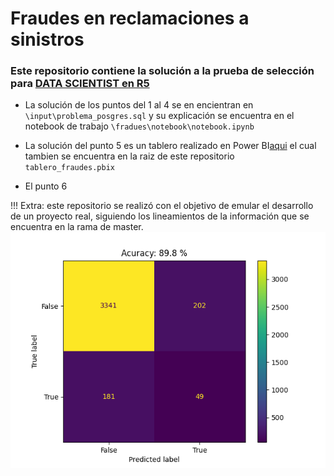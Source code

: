 # Fraudes en reclamaciones a sinistros

### Este repositorio contiene la solución a la prueba de selección para [DATA SCIENTIST en  R5](https://bitbucket.org/wilmards/r5-ds-challenge/src/master/)

- La solución de los puntos del 1 al 4 se en encientran en `\input\problema_posgres.sql` y su explicación se encuentra en el
notebook de trabajo `\fradues\notebook\notebook.ipynb`
- La solución del punto 5 es un tablero realizado en Power BI[aqui](https://app.powerbi.com/view?r=eyJrIjoiNTdkYTJiMGYtZjBlNS00ZTIwLWIzNWItNTk5YTZlZTM3YTJmIiwidCI6Ijk5ZTFlNzIxLTcxODQtNDk4ZS04YWZmLWIyYWQ0ZTUzYzFjMiIsImMiOjR9)
el cual tambien se encuentra en la raiz de este repositorio `tablero_fraudes.pbix`

- El punto 6

!!! Extra: este repositorio se realizó con el objetivo de emular el desarrollo de un proyecto real, siguiendo
los lineamientos de la información que se encuentra en la rama de master.
![My Image](images/confusion_matrix.png)
